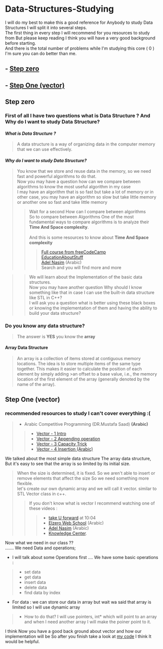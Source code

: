 # Data-Structures-Studying

I will do my best to make this a good reference for Anybody to study Data Structures I will split it into several steps. <br>
The first thing in every step I will recommend for you resources to study from But please keep reading I think you will have a very good background before starting. <br>
And there is the total number of problems while I'm studying this core ( 0 )  I'm sure you can do better than me.<br>
## - [**Step zero**](https://github.com/Ahmed-Elshitehi/Data-Structures-Studying/edit/main/README.md#step-zero)
## - [**Step One (vector)**](https://github.com/Ahmed-Elshitehi/Data-Structures-Studying/edit/main/README.md#step-one-vector)
## Step zero 
### First of all I have two questions **what is Data Structure ?** And **Why do I want to study Data Structure?**<br>
#### ***What is Data Structure ?*** 
>  A data structure is a way of organizing data in the computer memory that we can use effectively.
#### ***Why do I want to study Data Structure?*** 

> You know that we store and reuse data in the memory, so we need fast and powerful algorithms to do that.<br>
> Now you may have a  question how can we compare between algorithms to know the most  useful algorithm in my case <br>
> I may have an algorithm that is so fast but take a lot of memory or in other case, you may have an algorithm so slow but take little memory or another one so fast and take little memory<br>
>  > Wait for a second How can I compare between algorithms <br>
>  >  So to compare between Algorithms One of the most fundamental ways to compare algorithms is to analyze their **Time And Space complexity**.<br><br>
>  > And this is some resources to know about **Time And Space complexity** <br>
>  >  > [Full course from freeCodeCamp](https://youtu.be/Mo4vesaut8g?si=scKq0vsxty_RgWeR) <br>
>  >  > [EducationAboutStuff](https://youtu.be/8mBxpDWEKNw?si=51d6stt1lBvvVdTX) <br>
>  >  > [Adel Nasim](https://youtu.be/sHhVsGQz9MI?si=-NjIAOKvVXJbCEK8) (Arabic) <br>
>  >  > Search and you will find more and more <br>

>  >  We will learn about the Implementation of the basic data structures. <br>
>  >  Now you may have another question Why should I know something like that in case I can use the built-in data structure like STL in C++?<br>
>  >  I will ask you a question what is better using these black boxes or knowing the implementation of them and having the ability to build your data structure?<br>

### Do you know any data structure?
> The answer is **YES** you know the **array**
#### Array Data Structure
>An array is a collection of items stored at contiguous memory locations. The idea is to store multiple items of the same type together. This makes it easier to calculate the position of each element by simply adding >an offset to a base value, i.e., the memory location of the first element of the array (generally denoted by the name of the array).

## Step One (vector)
### recommended resources to study I can't cover everything :(
> - Arabic Competitive Programming (DR.Mustafa Saad) **(Arabic)**
>  > - [Vector - 1 Intro](https://www.youtube.com/results?search_query=vector+data+structure)
>  > - [Vector - 2 Appending operation](https://www.youtube.com/watch?v=sSXmes20AOc)
>  > - [Vector - 3 Capacity Trick](https://www.youtube.com/watch?v=MM2-h-naowE)
>  > - [Vector - 4 Insertion (Arabic)](https://www.youtube.com/watch?v=wmzmEuOtKRI)<br>


We talked about the most simple data structure The array data structure, But it's easy to see that the array is so limited by its initial size.<br>
>When the size is determined, it is fixed.
>So we aren't able to insert or remove elements that affect the size
So we need something more flexible. <br>
let's create our own dynamic array and we will call it vector.
> similar to STL Vector class in c++.
>  > If you don't know what is vector I recommend watching one of these videos :
>  > > - [take U forward](https://youtu.be/RRVYpIET_RU?si=dLR169cAO1i9OVub) at 10:04
>  > > - [Elzero Web School](https://www.youtube.com/watch?v=55MRxgVOkMo&pp=ygUVdmVjdG9yIGRhdGEgc3RydWN0dXJl) (Arabic)
>  > > - [Adel Nasim](https://www.youtube.com/watch?v=AMnultLTdlI&t=903s) (Arabic)
>  > > - [Knowledge Center](https://youtu.be/je7zlYfJf7Q?si=o_7H1mkHztFeb-L_).

Now what we need in our class ??<br>
....... We need Data and operations;
- I will talk about some Operations first .... We have some basic operations :
> - set data
> - get data
> - insert data
> - delete data
> - find data by index <br>

- For data : we can store our data in array but wait wa said that array is limited so I will use dynamic array
> - How to do that? I will use pointers,  int* which will point to an array and when I need another array I will make the poiner point to it.

I think Now you have a good back ground about vector and how our implementation will be So after you finish take a look at [my code](https://github.com/Ahmed-Elshitehi/Data-Structures-Studying/tree/main/vector) I think It would be helpful.
